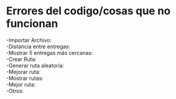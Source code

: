 # Errores del codigo/cosas que no funcionan

-Importar Archivo:\
-Distancia entre entregas:\
-Mostrar 5 entregas más cercanas:\
-Crear Ruta:\
-Generar ruta aleatoria:\
-Mejorar ruta:\
-Mostrar rutas:\
-Mejor ruta:\
-Otros:
